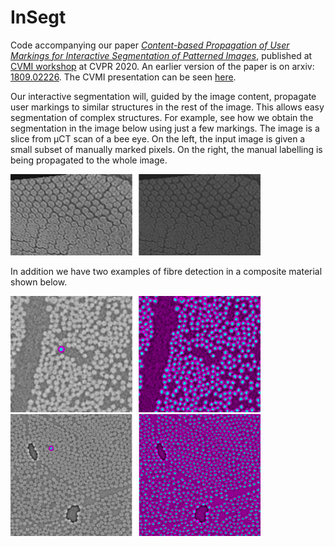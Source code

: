 # InSegt

Code accompanying our paper [*Content-based Propagation of User Markings for Interactive Segmentation of Patterned Images*](http://openaccess.thecvf.com/content_CVPRW_2020/papers/w57/Dahl_Content-Based_Propagation_of_User_Markings_for_Interactive_Segmentation_of_Patterned_CVPRW_2020_paper.pdf), published at [CVMI workshop](https://cvmi2020.github.io/) at CVPR 2020. An earlier version of the paper is on arxiv: [1809.02226](https://arxiv.org/pdf/1809.02226.pdf). The CVMI presentation can be seen [here](https://video.dtu.dk/media/InSegt+presentation/0_xafe3mki/319986).

Our interactive segmentation will, guided by the image content, propagate user markings to similar structures in the rest of the image. This allows easy segmentation of complex structures. For example, see how we obtain the segmentation in the image below using just a few markings. The image is a slice from &mu;CT scan of a bee eye. On the left, the input image is given a small subset of manually marked pixels. On the right, the manual labelling is being propagated to the whole image.

<img src="/images/bee_eye_segmentation.gif" width = "400">

In addition we have two examples of fibre detection in a composite material shown below.

<img src="/images/glass_example.png" width="400">\
<img src="/images/carbon_example.png" width="400">
